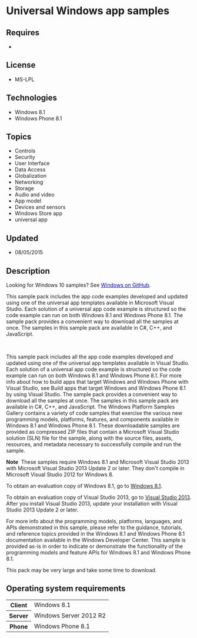 # Universal Windows app samples
## Requires
- 
## License
- MS-LPL
## Technologies
- Windows 8.1
- Windows Phone 8.1
## Topics
- Controls
- Security
- User Interface
- Data Access
- Globalization
- Networking
- Storage
- Audio and video
- App model
- Devices and sensors
- Windows Store app
- universal app
## Updated
- 08/05/2015
## Description

<div id="mainSection">
<div class="clsServerSDKContent">
<p><span>Looking for Windows 10 samples? See <a href="http://microsoft.github.io/windows/">
<span style="color:#0000ff">Windows on GitHub</span></a>.</span><strong>&nbsp;</strong><em>&nbsp;</em></p>
<p>This sample pack includes the app code examples developed and updated using one of the universal app templates available in Microsoft Visual Studio. Each solution of a universal app code example is structured so the code example can run on both Windows&nbsp;8.1
 and Windows Phone 8.1. The sample pack provides a convenient way to download all the samples at once. The samples in this sample pack are available in C#, C&#43;&#43;, and JavaScript.</p>
<p>&nbsp;</p>
</div>
<p>This sample pack includes all the app code examples developed and updated using one of the universal app templates available in Visual Studio. Each solution of a universal app code example is structured so the code example can run on both Windows&nbsp;8.1
 and Windows Phone 8.1. For more info about how to build apps that target Windows and Windows Phone with Visual Studio, see Build apps that target Windows and Windows Phone 8.1 by using Visual Studio. The sample pack provides a convenient way to download all
 the samples at once. The samples in this sample pack are available in C#, C&#43;&#43;, and JavaScript. The Windows Platform Samples Gallery contains a variety of code samples that exercise the various new programming models, platforms, features, and components available
 in Windows&nbsp;8.1 and Windows Phone 8.1. These downloadable samples are provided as compressed ZIP files that contain a Microsoft Visual Studio solution (SLN) file for the sample, along with the source files, assets, resources, and metadata necessary to
 successfully compile and run the sample.</p>
<p><strong>Note</strong>&nbsp;&nbsp;These samples require Windows&nbsp;8.1 and Microsoft Visual Studio&nbsp;2013 with Microsoft Visual Studio&nbsp;2013 Update&nbsp;2 or later. They don't compile in Microsoft Visual Studio&nbsp;2012 for Windows&nbsp;8.</p>
<p>To obtain an evaluation copy of Windows&nbsp;8.1, go to <a href="http://go.microsoft.com/fwlink/p/?linkid=301696">
Windows&nbsp;8.1</a>.</p>
<p>To obtain an evaluation copy of Visual Studio&nbsp;2013, go to <a href="http://go.microsoft.com/fwlink/p/?linkid=301697">
Visual Studio&nbsp;2013</a>. After you install Visual Studio&nbsp;2013, update your installation with Visual Studio&nbsp;2013 Update&nbsp;2 or later.</p>
<p>For more info about the programming models, platforms, languages, and APIs demonstrated in this sample, please refer to the guidance, tutorials, and reference topics provided in the Windows&nbsp;8.1 and Windows Phone 8.1 documentation available in the Windows
 Developer Center. This sample is provided as-is in order to indicate or demonstrate the functionality of the programming models and feature APIs for Windows&nbsp;8.1 and Windows Phone 8.1.</p>
<p>This pack may be very large and take some time to download.</p>
<h2>Operating system requirements</h2>
<table>
<tbody>
<tr>
<th>Client</th>
<td><dt>Windows&nbsp;8.1</dt></td>
</tr>
<tr>
<th>Server</th>
<td><dt>Windows Server&nbsp;2012&nbsp;R2</dt></td>
</tr>
<tr>
<th>Phone</th>
<td><dt>Windows Phone 8.1</dt></td>
</tr>
</tbody>
</table>
<p>&nbsp;</p>
<p>&nbsp;</p>
</div>
